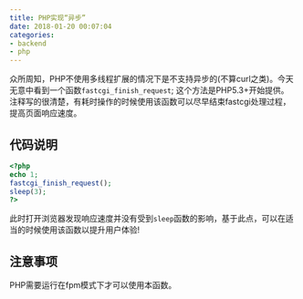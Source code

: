 ```yaml
---
title: PHP实现“异步”
date: 2018-01-20 00:07:04
categories:
- backend
- php
---
```


众所周知，PHP不使用多线程扩展的情况下是不支持异步的(不算curl之类)。今天无意中看到一个函数`fastcgi_finish_request`;
这个方法是PHP5.3+开始提供。
注释写的很清楚，有耗时操作的时候使用该函数可以尽早结束fastcgi处理过程，提高页面响应速度。

## 代码说明

```php
<?php
echo 1;
fastcgi_finish_request();
sleep(3);
?>
```

此时打开浏览器发现响应速度并没有受到`sleep`函数的影响，基于此点，可以在适当的时候使用该函数以提升用户体验!

## 注意事项

PHP需要运行在fpm模式下才可以使用本函数。
